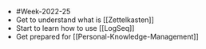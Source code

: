 - #Week-2022-25
- Get to understand what is [[Zettelkasten]]
- Start to learn how to use [[LogSeq]]
- Get prepared for [[Personal-Knowledge-Management]]